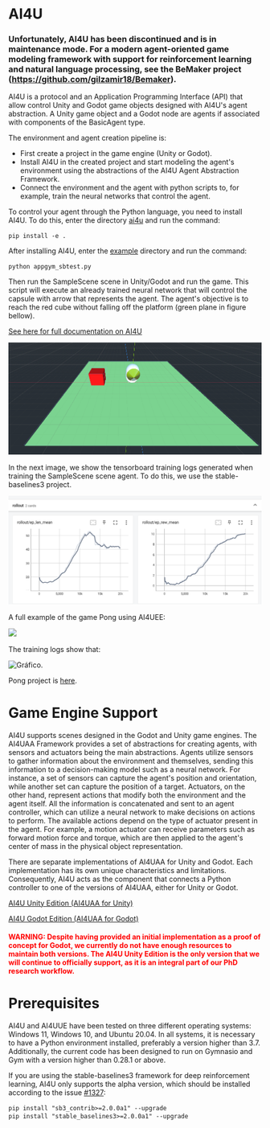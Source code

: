 # AI4U

### **Unfortunately, AI4U has been discontinued and is in maintenance mode. For a modern agent-oriented game modeling framework with support for reinforcement learning and natural language processing, see the BeMaker project (https://github.com/gilzamir18/Bemaker).**
AI4U  is a protocol and an Application Programming Interface (API) that allow control Unity and Godot game objects designed with AI4U's agent abstraction. A Unity game object and a Godot node are agents if associated with components of the BasicAgent type. 

The environment and agent creation pipeline is:

* First create a project in the game engine (Unity or Godot).
* Install AI4U in the created project and start modeling the agent's environment using the abstractions of the AI4U Agent Abstraction Framework.
* Connect the environment and the agent with python scripts to, for example, train the neural networks that control the agent.

To control your agent through the Python language, you need to install AI4U. To do this, enter the directory [ai4u](/ai4u) and run the command:

    pip install -e .

After installing AI4U, enter the [example](/examples/scene_samplescene) directory and run the command:

    python appgym_sbtest.py

Then run the SampleScene scene in Unity/Godot and run the game. This script will execute an already trained neural network that will control the capsule with arrow that represents the agent. The agent's objective is to reach the red cube without falling off the platform (green plane in figure bellow).

[See here for full documentation on AI4U](./doc/) 

![IMAGEM](/doc/img/ai4uge_samplescene.png)


In the next image, we show the tensorboard training logs generated when training the SampleScene scene agent. To do this, we use the stable-baselines3 project.

![IMAGE](/doc/img/training_of_godot_sample_scene.png)


A full example of the game Pong using AI4UEE:

![](https://public.by.files.1drv.com/y4mE4z_1xivtrP8mdLnopcJSoad1Vs70jnclJtfQrK5GTBCXjnVVfavVBvTgizC0ytDV4acsbPokboN_tnW8iIppCDHZs1OP1ZJ0_NRh5f2T5DTDSrXSIauYIhPOalXStNutHBQ3StqPYfHcseiwq6kqFQasiuaDN_ozHHnkRkIPDOo3Wn2JTat0XamQo0JxU7jlxYSiUzP4TECDSZDGXWh2KHbKBYOtlXXLhjKQNE5ziw)


The training logs show that:

![Gráfico](https://by3301files.storage.live.com/y4mBFID5H01I_Z5o5VdQ_dAYnAP-eh_MsDKZpWCywqhqx-BMvzHbtD23roz99QqsdmE5BncH0c59wy6OEkVyE7TsblGg-In_CY29MQ81MRzXmrIOwO2Q2XhSy9kcHFSLGneVhOlDB7KYvCsKF0nXYTkWbmihxz_1IeKyBR7qlk_lAFA6dFtbISekGqKNlmFkC110-E6CXpkIqsMYRLzoJKbRjjnpPcziXRnpTU6WkJu7c0?encodeFailures=1&width=384&height=311). 

Pong project is [here](https://github.com/gilzamir18/PhongDemo).


# Game Engine Support

AI4U supports scenes designed in the Godot and Unity game engines. The AI4UAA Framework provides a set of abstractions for creating agents, with sensors and actuators being the main abstractions. Agents utilize sensors to gather information about the environment and themselves, sending this information to a decision-making model such as a neural network. For instance, a set of sensors can capture the agent's position and orientation, while another set can capture the position of a target. Actuators, on the other hand, represent actions that modify both the environment and the agent itself. All the information is concatenated and sent to an agent controller, which can utilize a neural network to make decisions on actions to perform. The available actions depend on the type of actuator present in the agent. For example, a motion actuator can receive parameters such as forward motion force and torque, which are then applied to the agent's center of mass in the physical object representation.

There are separate implementations of AI4UAA for Unity and Godot. Each implementation has its own unique characteristics and limitations. Consequently, AI4U acts as the component that connects a Python controller to one of the versions of AI4UAA, either for Unity or Godot.

[AI4U Unity Edition (AI4UAA for Unity)](https://github.com/gilcoder/AI4UUE)

[AI4U Godot Edition (AI4UAA for Godot)](https://github.com/gilcoder/AI4UGE)

#### <label style='color:#ff0000'>WARNING: Despite having provided an initial implementation as a proof of concept for Godot, we currently do not have enough resources to maintain both versions. The AI4U Unity Edition is the only version that we will continue to officially support, as it is an integral part of our PhD research workflow.</label>

# Prerequisites
AI4U and AI4UUE have been tested on three different operating systems: Windows 11, Windows 10, and Ubuntu 20.04. In all systems, it is necessary to have a Python environment installed, preferably a version higher than 3.7. Additionally, the current code has been designed to run on Gymnasio and Gym with a version higher than 0.28.1 or above.

If you are using the stable-baselines3 framework for deep reinforcement learning, AI4U only supports the alpha version, which should be installed according to the issue [#1327](https://github.com/DLR-RM/stable-baselines3/pull/1327):

```shell
pip install "sb3_contrib>=2.0.0a1" --upgrade    
pip install "stable_baselines3>=2.0.0a1" --upgrade
```

